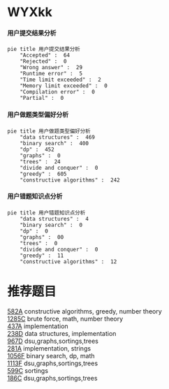 # WYXkk

<!-- tabs:start -->



#### **用户提交结果分析**

```mermaid
pie title 用户提交结果分析
    "Accepted" :  64
    "Rejected" :  0
    "Wrong answer" :  29
    "Runtime error" :  5
    "Time limit exceeded" :  2
    "Memory limit exceeded" :  0
    "Compilation error" :  0
    "Partial" :  0
```

#### **用户做题类型偏好分析**

```mermaid
pie title 用户做题类型偏好分析
    "data structures" :  469
    "binary search" :  400
    "dp" :  452
    "graphs" :  0
    "trees" :  24
    "divide and conquer" :  0
    "greedy" :  605
    "constructive algorithms" :  242
```
#### **用户错题知识点分析**

```mermaid
pie title 用户错题知识点分析
    "data structures" :  4
    "binary search" :  0
    "dp" :  0
    "graphs" :  00
    "trees" :  0
    "divide and conquer" :  0
    "greedy" :  11
    "constructive algorithms" :  12
```



<!-- tabs:end -->
# 推荐题目
[582A](https://codeforces.com/contest/582/problem/A)		constructive algorithms,
                        greedy,
                        number theory		  
[1285C](https://codeforces.com/contest/1285/problem/C)		brute force,
                        math,
                        number theory		  
[437A](https://codeforces.com/contest/437/problem/A)		implementation		  
[238D](https://codeforces.com/contest/238/problem/D)		data structures,
                        implementation		  
[967D](https://codeforces.com/contest/967/problem/D)		dsu,graphs,sortings,trees		  
[281A](https://codeforces.com/contest/281/problem/A)		implementation,
                        strings		  
[1056F](https://codeforces.com/contest/1056/problem/F)		binary search,
                        dp,
                        math		  
[1113F](https://codeforces.com/contest/1113/problem/F)		dsu,graphs,sortings,trees		  
[599C](https://codeforces.com/contest/599/problem/C)		sortings		  
[186C](https://codeforces.com/contest/186/problem/C)		dsu,graphs,sortings,trees		  
